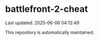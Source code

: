 # battlefront-2-cheat

Last updated: 2025-06-06 04:12:49

This repository is automatically maintained.
